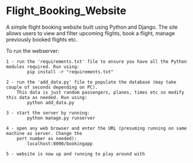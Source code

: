 # Flight_Booking_Website

A simple flight booking website built using Python and Django. The site 
allows users to view and filter upcoming flights, book a flight, manage previously
booked flights etc.

To run the webserver:

    1 - run the 'requirements.txt' file to ensure you have all the Python modules required. Run using:
            pip install -r "requirements.txt"

    2 - run the 'add_data.py' file to populate the database (may take couple of seconds depending on PC). 
        This data is just random passengers, planes, times etc so modify this data as needed. Run using:
            python add_data.py

    3 - start the server by running:
            python manage.py runserver

    4 - open any web browser and enter the URL (presuming running on same machine as server. Change the 
        port number as needed):
            localhost:8000/bookingapp

    5 - website is now up and running to play around with